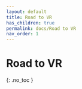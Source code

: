 ```yaml
---
layout: default
title: Road to VR
has_children: true
permalink: docs/Road to VR
nav_order: 1
---
```


# Road to VR
{: .no_toc }